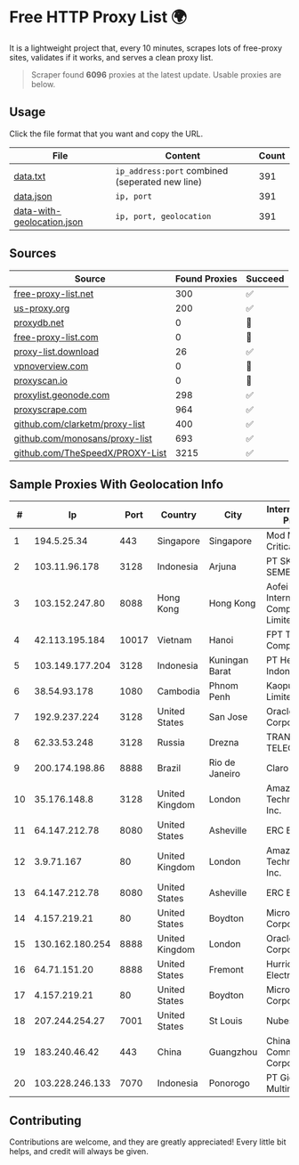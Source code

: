 
# Free HTTP Proxy List 🌍

It is a lightweight project that, every 10 minutes, scrapes lots of free-proxy sites, validates if it works, and serves a clean proxy list.


> Scraper found **6096** proxies at the latest update. Usable proxies are below.

## Usage

Click the file format that you want and copy the URL.


|File|Content|Count|
|----|-------|-----|
|[data.txt](https://raw.githubusercontent.com/themiralay/Proxy-List-World/master/data.txt)|`ip_address:port` combined (seperated new line)|391|
|[data.json](https://raw.githubusercontent.com/themiralay/Proxy-List-World/master/data.json)|`ip, port`|391|
|[data-with-geolocation.json](https://raw.githubusercontent.com/themiralay/Proxy-List-World/master/data-with-geolocation.json)|`ip, port, geolocation`|391|

## Sources

|Source|Found Proxies|Succeed|
|------|-------------|-------|
|[free-proxy-list.net](https://free-proxy-list.net)|300|✅|
|[us-proxy.org](https://www.us-proxy.org)|200|✅|
|[proxydb.net](http://proxydb.net)|0|🚫|
|[free-proxy-list.com](https://free-proxy-list.com/?page=&port=&type%5B%5D=http&type%5B%5D=https&up_time=0&search=Search)|0|🚫|
|[proxy-list.download](https://www.proxy-list.download/HTTP)|26|✅|
|[vpnoverview.com](https://vpnoverview.com/privacy/anonymous-browsing/free-proxy-servers)|0|🚫|
|[proxyscan.io](https://www.proxyscan.io)|0|🚫|
|[proxylist.geonode.com](https://proxylist.geonode.com/api/proxy-list?limit=300&page=1&sort_by=lastChecked&sort_type=desc&protocols=http,https)|298|✅|
|[proxyscrape.com](https://api.proxyscrape.com/v2/?request=displayproxies&protocol=http&timeout=10000&country=all&ssl=all&anonymity=all)|964|✅|
|[github.com/clarketm/proxy-list](https://raw.githubusercontent.com/clarketm/proxy-list/master/proxy-list-raw.txt)|400|✅|
|[github.com/monosans/proxy-list](https://raw.githubusercontent.com/monosans/proxy-list/main/proxies/http.txt)|693|✅|
|[github.com/TheSpeedX/PROXY-List](https://raw.githubusercontent.com/TheSpeedX/PROXY-List/master/http.txt)|3215|✅|


## Sample Proxies With Geolocation Info

|#|Ip|Port|Country|City|Internet Service Provider|
|-|--|----|-------|----|-------------------------|
|1|194.5.25.34|443|Singapore|Singapore|Mod Mission Critical LLC|
|2|103.11.96.178|3128|Indonesia|Arjuna|PT SKYLINE SEMESTA|
|3|103.152.247.80|8088|Hong Kong|Hong Kong|Aofei Data International Company Limited|
|4|42.113.195.184|10017|Vietnam|Hanoi|FPT Telecom Company|
|5|103.149.177.204|3128|Indonesia|Kuningan Barat|PT Herza Digital Indonesia|
|6|38.54.93.178|1080|Cambodia|Phnom Penh|Kaopu Cloud HK Limited|
|7|192.9.237.224|3128|United States|San Jose|Oracle Corporation|
|8|62.33.53.248|3128|Russia|Drezna|TRANS-TELECOM|
|9|200.174.198.86|8888|Brazil|Rio de Janeiro|Claro S.A|
|10|35.176.148.8|3128|United Kingdom|London|Amazon Technologies Inc.|
|11|64.147.212.78|8080|United States|Asheville|ERC Broadband|
|12|3.9.71.167|80|United Kingdom|London|Amazon Technologies Inc.|
|13|64.147.212.78|8080|United States|Asheville|ERC Broadband|
|14|4.157.219.21|80|United States|Boydton|Microsoft Corporation|
|15|130.162.180.254|8888|United Kingdom|London|Oracle Corporation|
|16|64.71.151.20|8888|United States|Fremont|Hurricane Electric LLC|
|17|4.157.219.21|80|United States|Boydton|Microsoft Corporation|
|18|207.244.254.27|7001|United States|St Louis|Nubes, LLC|
|19|183.240.46.42|443|China|Guangzhou|China Mobile Communications Corporation|
|20|103.228.246.133|7070|Indonesia|Ponorogo|PT Giga Patra Multimedia|



## Contributing

Contributions are welcome, and they are greatly appreciated! Every
little bit helps, and credit will always be given.

